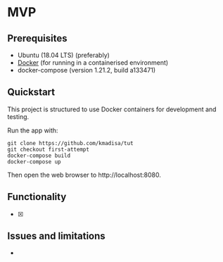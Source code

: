 # MVP

## Prerequisites

* Ubuntu (18.04 LTS) (preferably)
* [Docker](https://docs.docker.com/install/linux/docker-ce/ubuntu/) (for running in a containerised environment)
* docker-compose (version 1.21.2, build a133471)

## Quickstart
This project is structured to use Docker containers for development and testing.

Run the app with:
```
git clone https://github.com/kmadisa/tut
git checkout first-attempt
docker-compose build
docker-compose up
```

Then open the web browser to http://localhost:8080.



## Functionality

* [x] 

## Issues and limitations

* 

